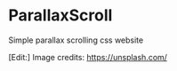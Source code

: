 # ParallaxScroll
Simple parallax scrolling css website

[Edit:]
Image credits: https://unsplash.com/
